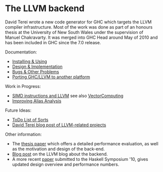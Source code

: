 # The LLVM backend


David Terei wrote a new code generator for GHC which targets the LLVM compiler infrastructure. Most of the work was done as part of an honours thesis at the University of New South Wales under the supervision of Manuel Chakravarty. It was merged into GHC Head around May of 2010 and has been included in GHC since the 7.0 release.


Documentation:

- [Installing & Using](commentary/compiler/backends/llvm/installing)
- [Design & Implementation](commentary/compiler/backends/llvm/design)
- [Bugs & Other Problems](commentary/compiler/backends/llvm/development-notes)
- [Porting GHC/LLVM to another platform](commentary/compiler/backends/llvm/ghc-llvm-porting)


Work in Progress:

- [SIMD instructions and LLVM](simd-llvm) see also [VectorComputing](vector-computing)
- [Improving Alias Analysis](commentary/compiler/backends/llvm/alias)


Future Ideas:

- [ToDo List of Sorts](commentary/compiler/backends/llvm/wip)
- [ David Terei blog post of LLVM-related projects](http://dterei.blogspot.com/2011/09/ghc-project-for-all.html)


Other information:

- The [ thesis paper](http://www.cse.unsw.edu.au/~pls/thesis/davidt-thesis.pdf) which offers a detailed performance evaluation, as well as the motivation and design of the back-end.
- [ Blog post](http://blog.llvm.org/2010/05/glasgow-haskell-compiler-and-llvm.html) on the LLVM blog about the backend.
- A more recent [ paper](http://www.cse.unsw.edu.au/~chak/papers/TC10.html) submitted to the Haskell Symposium '10, gives updated design overview and performance numbers.
